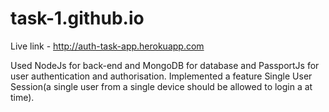# task-1.github.io
Live link - http://auth-task-app.herokuapp.com

Used NodeJs for back-end and MongoDB for database and PassportJs for user authentication and authorisation.
Implemented a feature Single User Session(a single user from a 
single device should be allowed to login a at time).
